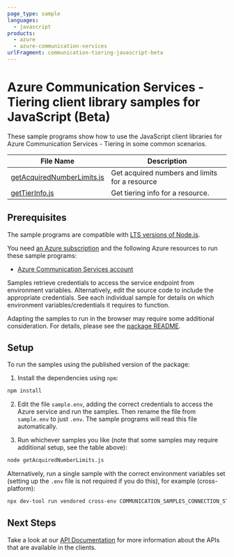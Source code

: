 ```yaml
---
page_type: sample
languages:
  - javascript
products:
  - azure
  - azure-communication-services
urlFragment: communication-tiering-javascript-beta
---
```


# Azure Communication Services - Tiering client library samples for JavaScript (Beta)

These sample programs show how to use the JavaScript client libraries for Azure Communication Services - Tiering in some common scenarios.

| **File Name**                                         | **Description**                                |
| ----------------------------------------------------- | ---------------------------------------------- |
| [getAcquiredNumberLimits.js][getacquirednumberlimits] | Get acquired numbers and limits for a resource |
| [getTierInfo.js][gettierinfo]                         | Get tiering info for a resource.               |

## Prerequisites

The sample programs are compatible with [LTS versions of Node.js](https://github.com/nodejs/release#release-schedule).

You need [an Azure subscription][freesub] and the following Azure resources to run these sample programs:

- [Azure Communication Services account][createinstance_azurecommunicationservicesaccount]

Samples retrieve credentials to access the service endpoint from environment variables. Alternatively, edit the source code to include the appropriate credentials. See each individual sample for details on which environment variables/credentials it requires to function.

Adapting the samples to run in the browser may require some additional consideration. For details, please see the [package README][package].

## Setup

To run the samples using the published version of the package:

1. Install the dependencies using `npm`:

```bash
npm install
```

2. Edit the file `sample.env`, adding the correct credentials to access the Azure service and run the samples. Then rename the file from `sample.env` to just `.env`. The sample programs will read this file automatically.

3. Run whichever samples you like (note that some samples may require additional setup, see the table above):

```bash
node getAcquiredNumberLimits.js
```

Alternatively, run a single sample with the correct environment variables set (setting up the `.env` file is not required if you do this), for example (cross-platform):

```bash
npx dev-tool run vendored cross-env COMMUNICATION_SAMPLES_CONNECTION_STRING="<communication samples connection string>" node getAcquiredNumberLimits.js
```

## Next Steps

Take a look at our [API Documentation][apiref] for more information about the APIs that are available in the clients.

[getacquirednumberlimits]: https://github.com/Azure/azure-sdk-for-js/blob/main/sdk/communication/communication-tiering/samples/v1-beta/javascript/getAcquiredNumberLimits.js
[gettierinfo]: https://github.com/Azure/azure-sdk-for-js/blob/main/sdk/communication/communication-tiering/samples/v1-beta/javascript/getTierInfo.js
[apiref]: https://docs.microsoft.com/javascript/api/@azure/communication-tiering
[freesub]: https://azure.microsoft.com/free/
[createinstance_azurecommunicationservicesaccount]: https://docs.microsoft.com/azure/communication-services/quickstarts/create-communication-resource
[package]: https://github.com/Azure/azure-sdk-for-js/tree/main/sdk/communication/communication-tiering/README.md
